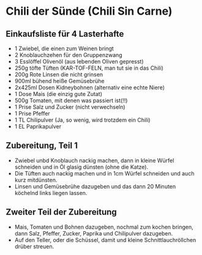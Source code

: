 # Chili der Sünde (Chili Sin Carne)

## Einkaufsliste für 4 Lasterhafte

- 1 Zwiebel, die einen zum Weinen bringt
- 2 Knoblauchzehen für den Gruppenzwang
- 3 Esslöffel Olivenöl (aus lebenden Oliven gepresst)
- 250g töfte Tüften (KAR-TOF-FELN, man tut sie in das Chili)
- 200g Rote Linsen die nicht grinsen
- 900ml bühend heiße Gemüsebrühe
- 2x425ml Dosen Kidneybohnen (alternativ eine echte Niere) 
- 1 Dose Mais (die einzig gute Zutat)
- 500g Tomaten, mit denen was passiert ist(!!)
- 1 Prise Salz und Zucker (nicht verwechseln)
- 1 Prise Pfeffer
- 1 TL Chilipulver (Ja, so wenig, wird trotzdem ein Chili)
- 1 EL Paprikapulver 

## Zubereitung, Teil 1

- Zwiebel unbd Knoblauch nackig machen, dann in kleine Würfel schneiden und in Öl glasig dünsten (ohne die Katze).
- Die Tüften auch nackig machen und in 1cm Würfel schneiden und auch kurz mitdünsten.
- Linsen und Gemüsebrühe dazugeben und das dann 20 Minuten köchelnd links liegen lassen.

## Zweiter Teil der Zubereitung

- Mais, Tomaten und Bohnen dazugeben, nochmal zum kochen bringen, dann Salz, Pfeffer, Zucker, Paprika und Chilipulver dazugeben.
- Auf den Teller, oder die Schüssel, damit und kleine Schnittlauchröllchen drüber streuen.
